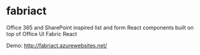 ﻿# fabriact
 
 Office 365 and SharePoint inspired list and form React components built on top of Office UI Fabric React
 
 Demo: http://fabriact.azurewebsites.net/
